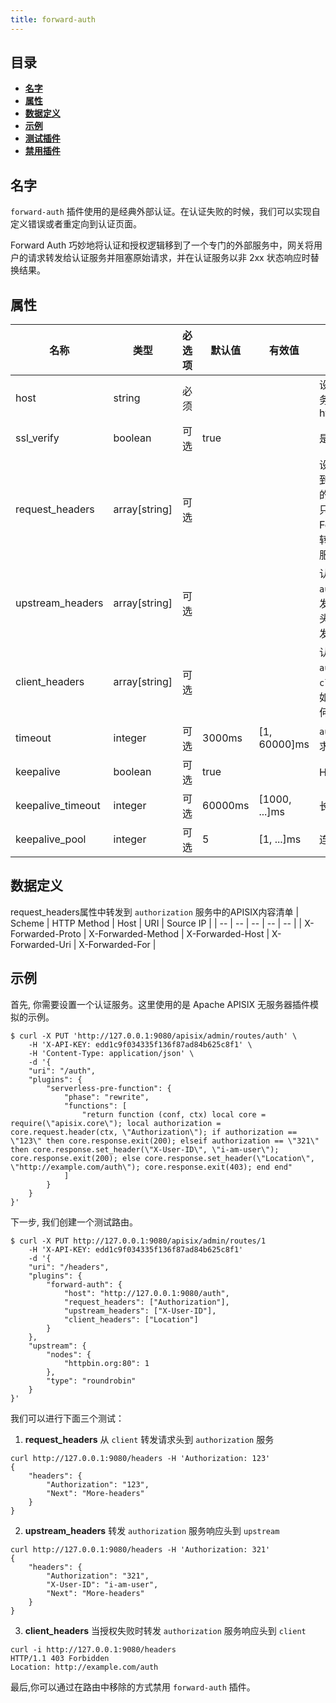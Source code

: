 ```yaml
---
title: forward-auth
---
```


<!--
#
# Licensed to the Apache Software Foundation (ASF) under one or more
# contributor license agreements.  See the NOTICE file distributed with
# this work for additional information regarding copyright ownership.
# The ASF licenses this file to You under the Apache License, Version 2.0
# (the "License"); you may not use this file except in compliance with
# the License.  You may obtain a copy of the License at
#
#     http://www.apache.org/licenses/LICENSE-2.0
#
# Unless required by applicable law or agreed to in writing, software
# distributed under the License is distributed on an "AS IS" BASIS,
# WITHOUT WARRANTIES OR CONDITIONS OF ANY KIND, either express or implied.
# See the License for the specific language governing permissions and
# limitations under the License.
#
-->

## 目录

- [**名字**](#名字)
- [**属性**](#属性)
- [**数据定义**](#数据定义)
- [**示例**](#示例)
- [**测试插件**](#测试插件)
- [**禁用插件**](#禁用插件)

## 名字

`forward-auth` 插件使用的是经典外部认证。在认证失败的时候，我们可以实现自定义错误或者重定向到认证页面。

Forward Auth 巧妙地将认证和授权逻辑移到了一个专门的外部服务中，网关将用户的请求转发给认证服务并阻塞原始请求，并在认证服务以非 2xx 状态响应时替换结果。

## 属性

| 名称 | 类型 | 必选项 | 默认值 | 有效值 | 描述 |
| -- | -- | -- | -- | -- | -- |
| host | string | 必须 |  |  | 设置 `authorization` 服务的地址 (eg. https://localhost:9188) |
| ssl_verify | boolean | 可选 | true |   | 是否验证证书 |
| request_headers | array[string] | 可选 |  |  | 设置需要由 `client` 转发到 `authorization` 服务的请求头。未设置时，只有APISIX的(X-Forwarded-XXX)会被转发到 `authorization` 服务。 |
| upstream_headers | array[string] | 可选 |  |  | 认证通过时，设置 `authorization` 服务转发至 `upstream` 的请求头。如果不设置则不转发任何请求头。
| client_headers | array[string] | 可选 |  |  | 认证失败时，由 `authorization` 服务向 `client` 发送的响应头。如果不设置则不转发任何响应头。 |
| timeout | integer | 可选 | 3000ms | [1, 60000]ms | `authorization` 服务请求超时时间 |
| keepalive | boolean | 可选 | true |  | HTTP 长连接 |
| keepalive_timeout | integer | 可选 | 60000ms | [1000, ...]ms | 长连接空闲时间 |
| keepalive_pool | integer | 可选 | 5 | [1, ...]ms | 连接池大小 |

## 数据定义

request_headers属性中转发到 `authorization` 服务中的APISIX内容清单
| Scheme | HTTP Method | Host | URI | Source IP |
| -- | -- | -- | -- | -- |
| X-Forwarded-Proto | X-Forwarded-Method | X-Forwarded-Host | X-Forwarded-Uri | X-Forwarded-For |

## 示例

首先, 你需要设置一个认证服务。这里使用的是 Apache APISIX 无服务器插件模拟的示例。

```shell
$ curl -X PUT 'http://127.0.0.1:9080/apisix/admin/routes/auth' \
    -H 'X-API-KEY: edd1c9f034335f136f87ad84b625c8f1' \
    -H 'Content-Type: application/json' \
    -d '{
    "uri": "/auth",
    "plugins": {
        "serverless-pre-function": {
            "phase": "rewrite",
            "functions": [
                "return function (conf, ctx) local core = require(\"apisix.core\"); local authorization = core.request.header(ctx, \"Authorization\"); if authorization == \"123\" then core.response.exit(200); elseif authorization == \"321\" then core.response.set_header(\"X-User-ID\", \"i-am-user\"); core.response.exit(200); else core.response.set_header(\"Location\", \"http://example.com/auth\"); core.response.exit(403); end end"
            ]
        }
    }
}'
```

下一步, 我们创建一个测试路由。

```shell
$ curl -X PUT http://127.0.0.1:9080/apisix/admin/routes/1
    -H 'X-API-KEY: edd1c9f034335f136f87ad84b625c8f1'
    -d '{
    "uri": "/headers",
    "plugins": {
        "forward-auth": {
            "host": "http://127.0.0.1:9080/auth",
            "request_headers": ["Authorization"],
            "upstream_headers": ["X-User-ID"],
            "client_headers": ["Location"]
        }
    },
    "upstream": {
        "nodes": {
            "httpbin.org:80": 1
        },
        "type": "roundrobin"
    }
}'
```

我们可以进行下面三个测试：

1. **request_headers** 从 `client` 转发请求头到 `authorization` 服务

```shell
curl http://127.0.0.1:9080/headers -H 'Authorization: 123'
{
    "headers": {
        "Authorization": "123",
        "Next": "More-headers"
    }
}
```

2. **upstream_headers** 转发 `authorization` 服务响应头到 `upstream`

```shell
curl http://127.0.0.1:9080/headers -H 'Authorization: 321'
{
    "headers": {
        "Authorization": "321",
        "X-User-ID": "i-am-user",
        "Next": "More-headers"
    }
}
```

3. **client_headers** 当授权失败时转发 `authorization` 服务响应头到 `client`

```shell
curl -i http://127.0.0.1:9080/headers
HTTP/1.1 403 Forbidden
Location: http://example.com/auth
```

最后,你可以通过在路由中移除的方式禁用 `forward-auth` 插件。
